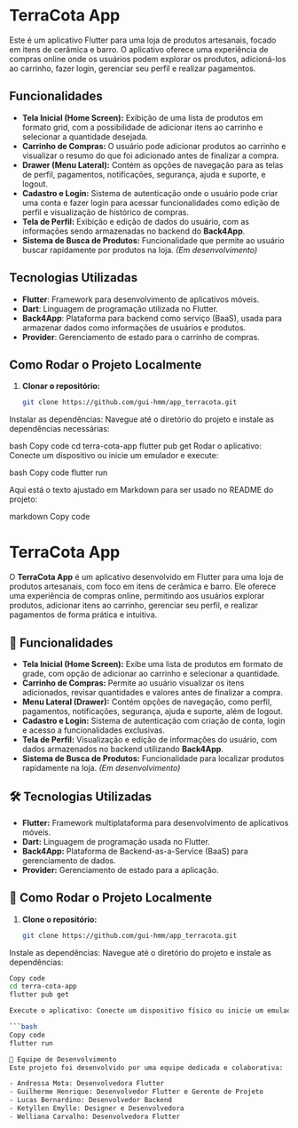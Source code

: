 # TerraCota App

Este é um aplicativo Flutter para uma loja de produtos artesanais, focado em itens de cerâmica e barro. O aplicativo oferece uma experiência de compras online onde os usuários podem explorar os produtos, adicioná-los ao carrinho, fazer login, gerenciar seu perfil e realizar pagamentos.

## Funcionalidades

- **Tela Inicial (Home Screen):** Exibição de uma lista de produtos em formato grid, com a possibilidade de adicionar itens ao carrinho e selecionar a quantidade desejada.
- **Carrinho de Compras:** O usuário pode adicionar produtos ao carrinho e visualizar o resumo do que foi adicionado antes de finalizar a compra.
- **Drawer (Menu Lateral):** Contém as opções de navegação para as telas de perfil, pagamentos, notificações, segurança, ajuda e suporte, e logout.
- **Cadastro e Login:** Sistema de autenticação onde o usuário pode criar uma conta e fazer login para acessar funcionalidades como edição de perfil e visualização de histórico de compras.
- **Tela de Perfil:** Exibição e edição de dados do usuário, com as informações sendo armazenadas no backend do **Back4App**.
- **Sistema de Busca de Produtos:** Funcionalidade que permite ao usuário buscar rapidamente por produtos na loja. *(Em desenvolvimento)*

## Tecnologias Utilizadas

- **Flutter**: Framework para desenvolvimento de aplicativos móveis.
- **Dart**: Linguagem de programação utilizada no Flutter.
- **Back4App**: Plataforma para backend como serviço (BaaS), usada para armazenar dados como informações de usuários e produtos.
- **Provider**: Gerenciamento de estado para o carrinho de compras.

## Como Rodar o Projeto Localmente

1. **Clonar o repositório:**
   ```bash
   git clone https://github.com/gui-hmm/app_terracota.git


Instalar as dependências: Navegue até o diretório do projeto e instale as dependências necessárias:

bash
Copy code
cd terra-cota-app
flutter pub get
Rodar o aplicativo: Conecte um dispositivo ou inicie um emulador e execute:

bash
Copy code
flutter run



Aqui está o texto ajustado em Markdown para ser usado no README do projeto:

markdown
Copy code
# TerraCota App

O **TerraCota App** é um aplicativo desenvolvido em Flutter para uma loja de produtos artesanais, com foco em itens de cerâmica e barro. Ele oferece uma experiência de compras online, permitindo aos usuários explorar produtos, adicionar itens ao carrinho, gerenciar seu perfil, e realizar pagamentos de forma prática e intuitiva.

## 🚀 Funcionalidades

- **Tela Inicial (Home Screen):** Exibe uma lista de produtos em formato de grade, com opção de adicionar ao carrinho e selecionar a quantidade.
- **Carrinho de Compras:** Permite ao usuário visualizar os itens adicionados, revisar quantidades e valores antes de finalizar a compra.
- **Menu Lateral (Drawer):** Contém opções de navegação, como perfil, pagamentos, notificações, segurança, ajuda e suporte, além de logout.
- **Cadastro e Login:** Sistema de autenticação com criação de conta, login e acesso a funcionalidades exclusivas.
- **Tela de Perfil:** Visualização e edição de informações do usuário, com dados armazenados no backend utilizando **Back4App**.
- **Sistema de Busca de Produtos:** Funcionalidade para localizar produtos rapidamente na loja. *(Em desenvolvimento)*

## 🛠 Tecnologias Utilizadas

- **Flutter:** Framework multiplataforma para desenvolvimento de aplicativos móveis.
- **Dart:** Linguagem de programação usada no Flutter.
- **Back4App:** Plataforma de Backend-as-a-Service (BaaS) para gerenciamento de dados.
- **Provider:** Gerenciamento de estado para a aplicação.

## 📖 Como Rodar o Projeto Localmente

1. **Clone o repositório:**
   ```bash
   git clone https://github.com/gui-hmm/app_terracota.git
Instale as dependências: Navegue até o diretório do projeto e instale as dependências:

   ```bash
   Copy code
   cd terra-cota-app
   flutter pub get

Execute o aplicativo: Conecte um dispositivo físico ou inicie um emulador e execute:

   ```bash
   Copy code
   flutter run

👥 Equipe de Desenvolvimento
Este projeto foi desenvolvido por uma equipe dedicada e colaborativa:

- Andressa Mota: Desenvolvedora Flutter
- Guilherme Henrique: Desenvolvedor Flutter e Gerente de Projeto
- Lucas Bernardino: Desenvolvedor Backend
- Ketyllen Emylle: Designer e Desenvolvedora
- Welliana Carvalho: Desenvolvedora Flutter